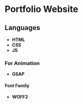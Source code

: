 # Portfolio Website
## Languages
- **HTML**
- **CSS**
- **JS**
### For Animation
- **GSAP**
#### Font Family
- **WOFF2**
